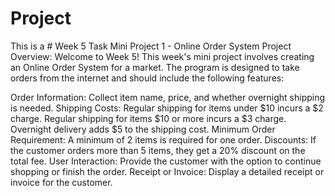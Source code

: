# Project
This is a # Week 5 Task Mini Project 1 - Online Order System Project Overview: Welcome to Week 5! This week's mini project involves creating an Online Order System for a market. The program is designed to take orders from the internet and should include the following features:

Order Information:
Collect item name, price, and whether overnight shipping is needed.
Shipping Costs:
Regular shipping for items under $10 incurs a $2 charge.
Regular shipping for items $10 or more incurs a $3 charge.
Overnight delivery adds $5 to the shipping cost.
Minimum Order Requirement:
A minimum of 2 items is required for one order.
Discounts:
If the customer orders more than 5 items, they get a 20% discount on the total fee.
User Interaction:
Provide the customer with the option to continue shopping or finish the order.
Receipt or Invoice:
Display a detailed receipt or invoice for the customer.
